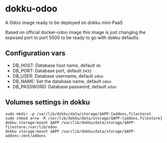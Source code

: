 dokku-odoo
==========

A Odoo image ready to be deployed on dokku mini-PaaS

Based on official docker-odoo image this image is just changing the exposed port to port 5000 to be ready to go with dokku defaults.

Configuration vars
-------------------
 - DB_HOST: Database host name, default `db`
 - DB_PORT: Database port, default `5432`
 - DB_USER: Database username, default `odoo`
 - DB_NAME: Set the database name, default `odoo`
 - DB_PASSWORD: Database password, default `odoo`


Volumes settings in dokku
-------------------------

    sudo mkdir -p /var/lib/dokku/data/storage/$APP-{addons,filestore}
    sudo chmod a+rw -R /var/lib/dokku/data/storage/$APP-{addons,filestore}
    dokku storage:mount $APP /var/lib/dokku/data/storage/$APP-filestore:/var/lib/odoo
    dokku storage:mount $APP /var/lib/dokku/data/storage/$APP-addons:/mnt/addons
